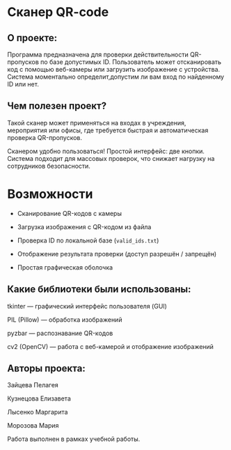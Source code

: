 # Сканер QR-code
## О проекте:

Программа предназначена для проверки действительности QR-пропусков по базе допустимых ID. Пользователь может отсканировать код с помощью веб-камеры или загрузить изображение с устройства. Система моментально определит,допустим ли вам вход по найденному ID или нет.

## Чем полезен проект?

Такой сканер может применяться на входах в учреждения, мероприятия или офисы, где требуется быстрая и автоматическая проверка QR-пропусков. 

Сканером удобно пользоваться! Простой интерфейс: две кнопки. Система подходит для массовых проверок, что снижает нагрузку на сотрудников безопасности. 

# Возможности  

- Сканирование QR-кодов с камеры
  
- Загрузка изображения с QR-кодом из файла
  
- Проверка ID по локальной базе (`valid_ids.txt`)
  
- Отображение результата проверки (доступ разрешён / запрещён)
  
- Простая графическая оболочка 


## Какие библиотеки были использованы:

tkinter — графический интерфейс пользователя (GUI)

PIL (Pillow) — обработка изображений

pyzbar — распознавание QR-кодов

cv2 (OpenCV) — работа с веб-камерой и отображение изображений

## Авторы проекта:

Зайцева Пелагея

Кузнецова Елизавета

Лысенко Маргарита

Морозова Мария

Работа выполнен в рамках учебной работы.
